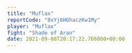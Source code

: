 ```yaml
---
title: "Muflax"
reportCode: "8xYj6HGhaczKw1My"
player: "Muflax"
fight: "Shade of Aran"
date: 2021-09-08T20:17:22.766000+00:00
---
```

